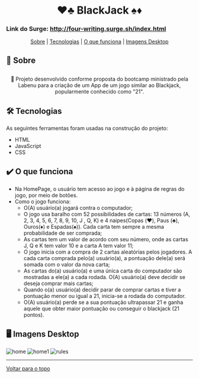 <h1 align="center" id="top" border="none">♥️♣️ BlackJack ♠️♦️</h1>

### Link do Surge: http://four-writing.surge.sh/index.html

<div align="center">
<a href="#sobre">Sobre</a> | <a href="#tecnologias">Tecnologias</a> | <a href="#funciona">O que funciona</a> | <a href='#img-mobile'>Imagens Desktop</a>
</div>

## <h2 id="sobre">📓 Sobre<h2>

<p align="center">🚀 Projeto desenvolvido conforme proposta do bootcamp ministrado pela Labenu para a criação de um App de um jogo similar ao Blackjack, popularmente conhecido como "21".</p>


## <h2 id="tecnologias">🛠️ Tecnologias</h2> 
As seguintes ferramentas foram usadas na construção do projeto:

* HTML
* JavaScript
* CSS

## <h2 id="funciona">✔️ O que funciona</h2>

* Na HomePage, o usuário tem acesso ao jogo e à página de regras do jogo, por meio de botões.
* Como o jogo funciona:
    * O(A) usuário(a) jogará contra o computador;
    * O jogo usa baralho com 52 possibilidades de cartas: 13 números (A, 2, 3, 4, 5, 6, 7, 8, 9, 10, J , Q, K) e 4 naipes(Copas (♥️), Paus (♣️), Ouros(♦️) e Espadas(♠️)). Cada carta tem sempre a mesma probabilidade de ser comprada;
    * As cartas tem um valor de acordo com seu número, onde as cartas J, Q e K tem valor 10 e a carta A tem valor 11;
    * O jogo inicia com a compra de 2 cartas aleatórias pelos jogadores. A cada carta comprada pelo(a) usuário(a), a pontuação dele(a) será somada com o valor da nova carta;
    * As cartas do(a) usuário(a) e uma única carta do computador são mostradas a ele(a) a cada rodada. O(A) usuário(a) deve decidir se deseja comprar mais cartas;
    * Quando o(a) usuário(a) decidir parar de comprar cartas e tiver a pontuação menor ou igual a 21, inicia-se a rodada do computador.
    * O(A) usuário(a) perde se a sua pontuação ultrapassar 21 e ganha aquele que obter maior pontuação ou conseguir o blackjack (21 pontos).

## <h2 id="img-mobile">🖥️ Imagens Desktop</h2>

![home](https://user-images.githubusercontent.com/71045022/159587347-d802c837-e212-48c5-9228-bc6cfd331487.JPG)
![home1](https://user-images.githubusercontent.com/71045022/159587351-434e4bd9-b0db-47ec-8263-6d4aa1f0ee7e.JPG)
![rules](https://user-images.githubusercontent.com/71045022/159587355-b328e089-0f64-45f1-ab25-2af1e4ffab45.JPG)
  
________________________________________

<a href='#top'>Voltar para o topo</a>
